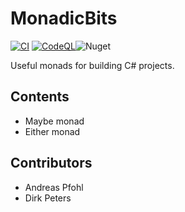 # MonadicBits

[![CI](https://github.com/bridgefield/bits/actions/workflows/ci.yml/badge.svg)](https://github.com/bridgefield/bits/actions/workflows/ci.yml) [![CodeQL](https://github.com/bridgefield/bits/actions/workflows/codeql-analysis.yml/badge.svg)](https://github.com/bridgefield/bits/actions/workflows/codeql-analysis.yml)![Nuget](https://img.shields.io/nuget/v/bridgefield.MonadicBits)

Useful monads for building C# projects.

## Contents

- Maybe monad
- Either monad

## Contributors

- Andreas Pfohl
- Dirk Peters
